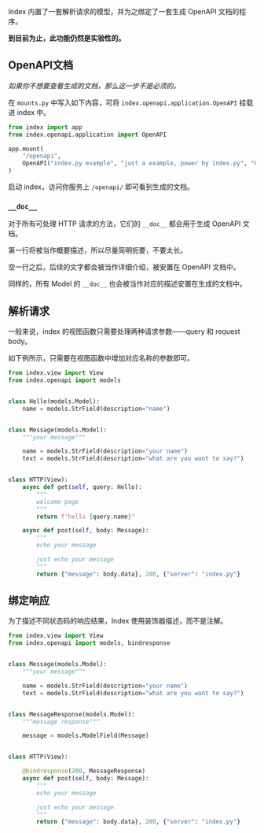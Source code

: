 Index 内置了一套解析请求的模型，并为之绑定了一套生成 OpenAPI 文档的程序。

**到目前为止，此功能仍然是实验性的。**

## OpenAPI文档

*如果你不想要查看生成的文档，那么这一步不是必须的。*

在 `mounts.py` 中写入如下内容，可将 `index.openapi.application.OpenAPI` 挂载进 index 中。

```python
from index import app
from index.openapi.application import OpenAPI

app.mount(
    "/openapi",
    OpenAPI("index.py example", "just a example, power by index.py", "0.1.0"),
)
```

启动 index，访问你服务上 `/openapi/` 即可看到生成的文档。

### `__doc__`

对于所有可处理 HTTP 请求的方法，它们的 `__doc__` 都会用于生成 OpenAPI 文档。

第一行将被当作概要描述，所以尽量简明扼要，不要太长。

空一行之后，后续的文字都会被当作详细介绍，被安置在 OpenAPI 文档中。

同样的，所有 Model 的 `__doc__` 也会被当作对应的描述安置在生成的文档中。

## 解析请求

一般来说，index 的视图函数只需要处理两种请求参数——query 和 request body。

如下例所示，只需要在视图函数中增加对应名称的参数即可。

```python
from index.view import View
from index.openapi import models


class Hello(models.Model):
    name = models.StrField(description="name")


class Message(models.Model):
    """your message"""

    name = models.StrField(description="your name")
    text = models.StrField(description="what are you want to say?")


class HTTP(View):
    async def get(self, query: Hello):
        """
        welcome page
        """
        return f"hello {query.name}"

    async def post(self, body: Message):
        """
        echo your message

        just echo your message
        """
        return {"message": body.data}, 200, {"server": "index.py"}
```

## 绑定响应

为了描述不同状态码的响应结果，Index 使用装饰器描述，而不是注解。

```python
from index.view import View
from index.openapi import models, bindresponse


class Message(models.Model):
    """your message"""

    name = models.StrField(description="your name")
    text = models.StrField(description="what are you want to say?")


class MessageResponse(models.Model):
    """message response"""

    message = models.ModelField(Message)


class HTTP(View):

    @bindresponse(200, MessageResponse)
    async def post(self, body: Message):
        """
        echo your message

        just echo your message.
        """
        return {"message": body.data}, 200, {"server": "index.py"}
```
